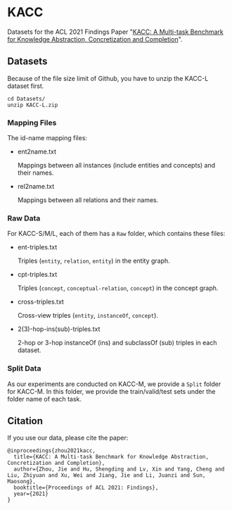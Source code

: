 # KACC
Datasets for the ACL 2021 Findings Paper "[KACC: A Multi-task Benchmark for Knowledge Abstraction, Concretization and Completion](https://arxiv.org/pdf/2004.13631.pdf)".


## Datasets

Because of the file size limit of Github, you have to unzip the KACC-L dataset first.

```
cd Datasets/
unzip KACC-L.zip
```

### Mapping Files

The id-name mapping files:

- ent2name.txt

	Mappings between all instances (include entities and concepts) and their names.

- rel2name.txt

	Mappings between all relations and their names.


### Raw Data
For KACC-S/M/L, each of them has a ``Raw`` folder, which contains these files:

- ent-triples.txt 

	Triples (`entity`, `relation`, `entity`) in the entity graph.

- cpt-triples.txt 

	Triples (`concept`, `conceptual-relation`, `concept`) in the concept graph.

- cross-triples.txt 

	Cross-view triples (`entity`, `instanceOf`, `concept`).

- 2(3)-hop-ins(sub)-triples.txt

	2-hop or 3-hop instanceOf (ins) and subclassOf (sub) triples in each dataset.

### Split Data
As our experiments are conducted on KACC-M, we provide a ``Split`` folder for KACC-M. In this folder, we provide the train/valid/test sets under the folder name of each task.

## Citation

If you use our data, please cite the paper:

```
@inproceedings{zhou2021kacc,
  title={KACC: A Multi-task Benchmark for Knowledge Abstraction, Concretization and Completion},
  author={Zhou, Jie and Hu, Shengding and Lv, Xin and Yang, Cheng and Liu, Zhiyuan and Xu, Wei and Jiang, Jie and Li, Juanzi and Sun, Maosong},
  booktitle={Proceedings of ACL 2021: Findings},
  year={2021}
}
```